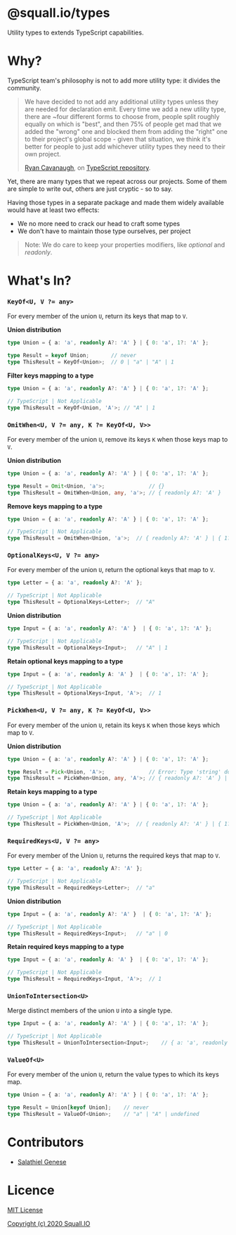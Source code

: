 # @squall.io/types
Utility types to extends TypeScript capabilities.

# Why?

TypeScript team's philosophy is not to add more utility type: it divides the community.

> We have decided to not add any additional utility types unless they are needed for declaration emit.
> Every time we add a new utility type, there are ~four different forms to choose from, people split
> roughly equally on which is "best", and then 75% of people get mad that we added the "wrong" one
> and blocked them from adding the "right" one to their project's global scope - given that
> situation, we think it's better for people to just add whichever utility types they need
> to their own project.
>
> [Ryan Cavanaugh](https://github.com/RyanCavanaugh), on [TypeScript repository](https://github.com/microsoft/TypeScript/issues/39305#issuecomment-651246070).

Yet, there are many types that we repeat across our projects.
Some of them are simple to write out, others are just cryptic - so to say.

Having those types in a separate package and made them widely available would have at least two effects:

- We no more need to crack our head to craft some types
- We don't have to maintain those type ourselves, per project

> Note: We do care to keep your properties modifiers, like _optional_ and _readonly_. 

# What's In?

<!-- WhatIsIn:start -->
### `KeyOf<U, V ?= any>`

For every member of the union `U`, return its keys that map to `V`.

**Union distribution**

```typescript
type Union = { a: 'a', readonly A?: 'A' } | { 0: 'a', 1?: 'A' };

type Result = keyof Union;       // never
type ThisResult = KeyOf<Union>;  // 0 | "a" | "A" | 1
```

**Filter keys mapping to a type**

```typescript
type Union = { a: 'a', readonly A?: 'A' } | { 0: 'a', 1?: 'A' };

// TypeScript | Not Applicable
type ThisResult = KeyOf<Union, 'A'>; // "A" | 1
```

### `OmitWhen<U, V ?= any, K ?= KeyOf<U, V>>`

For every member of the union `U`, remove its keys `K` when those keys map to `V`.

**Union distribution**

```typescript
type Union = { a: 'a', readonly A?: 'A' } | { 0: 'a', 1?: 'A' };

type Result = Omit<Union, 'a'>;              // {}
type ThisResult = OmitWhen<Union, any, 'a'>; // { readonly A?: 'A' }
```

**Remove keys mapping to a type**

```typescript
type Union = { a: 'a', readonly A?: 'A' } | { 0: 'a', 1?: 'A' };

// TypeScript | Not Applicable
type ThisResult = OmitWhen<Union, 'a'>;  // { readonly A?: 'A' } | { 1?: 'A' }
```

### `OptionalKeys<U, V ?= any>`

For every member of the union `U`, return the optional keys that map to `V`.

```typescript
type Letter = { a: 'a', readonly A?: 'A' };

// TypeScript | Not Applicable
type ThisResult = OptionalKeys<Letter>;  // "A"
```

**Union distribution**

```typescript
type Input = { a: 'a', readonly A?: 'A' }  | { 0: 'a', 1?: 'A' };

// TypeScript | Not Applicable
type ThisResult = OptionalKeys<Input>;   // "A" | 1
```

**Retain optional keys mapping to a type**

```typescript
type Input = { a: 'a', readonly A: 'A' }  | { 0: 'a', 1?: 'A' };

// TypeScript | Not Applicable
type ThisResult = OptionalKeys<Input, 'A'>;  // 1
```

### `PickWhen<U, V ?= any, K ?= KeyOf<U, V>>`

For every member of the union `U`, retain its keys `K` when those keys which map to `V`.

**Union distribution**

```typescript
type Union = { a: 'a', readonly A?: 'A' } | { 0: 'a', 1?: 'A' };

type Result = Pick<Union, 'A'>;              // Error: Type 'string' does not satisfy the constraint 'never'.
type ThisResult = PickWhen<Union, any, 'A'>; // { readonly A?: 'A' } | {}
```

**Retain keys mapping to a type**

```typescript
type Union = { a: 'a', readonly A?: 'A' } | { 0: 'a', 1?: 'A' };

// TypeScript | Not Applicable
type ThisResult = PickWhen<Union, 'A'>;  // { readonly A?: 'A' } | { 1?: 'A' }
```

### `RequiredKeys<U, V ?= any>`


For every member of the Union `U`, returns the required keys that map to `V`.

```typescript
type Letter = { a: 'a', readonly A?: 'A' };

// TypeScript | Not Applicable
type ThisResult = RequiredKeys<Letter>;  // "a"
```

**Union distribution**

```typescript
type Input = { a: 'a', readonly A?: 'A' }  | { 0: 'a', 1?: 'A' };

// TypeScript | Not Applicable
type ThisResult = RequiredKeys<Input>;   // "a" | 0
```

**Retain required keys mapping to a type**

```typescript
type Input = { a: 'a', readonly A: 'A' }  | { 0: 'a', 1?: 'A' };

// TypeScript | Not Applicable
type ThisResult = RequiredKeys<Input, 'A'>;  // 1
```

### `UnionToIntersection<U>`


Merge distinct members of the union `U` into a single type.

```typescript
type Input = { a: 'a', readonly A?: 'A' } | { 0: 'a', 1?: 'A' };

// TypeScript | Not Applicable
type ThisResult = UnionToIntersection<Input>;    // { a: 'a', readonly A?: 'A' } | { 0: 'a', 1?: 'A' }
```

### `ValueOf<U>`

For every member of the union `U`, return the value types to which its keys map.

```typescript
type Union = { a: 'a', readonly A?: 'A' } | { 0: 'a', 1?: 'A' };

type Result = Union[keyof Union];    // never
type ThisResult = ValueOf<Union>;    // "a" | "A" | undefined
```
<!-- WhatIsIn:end -->

# Contributors

- [Salathiel Genese](https://github.com/SalathielGenese)

# Licence

[MIT License](https://github.com/squall-io/types/blob/master/LICENSE)

[Copyright (c) 2020 Squall.IO](https://github.com/squall-io/types/blob/master/LICENSE)
